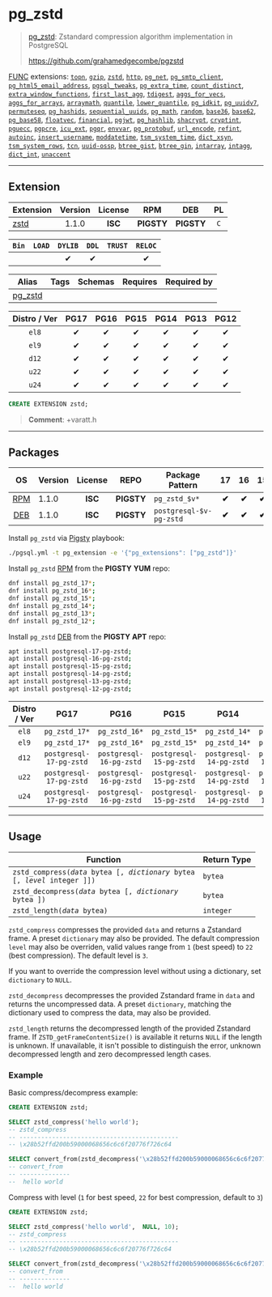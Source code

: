 # pg_zstd


> [pg_zstd](https://github.com/grahamedgecombe/pgzstd): Zstandard compression algorithm implementation in PostgreSQL
>
> https://github.com/grahamedgecombe/pgzstd





[FUNC](/func) extensions: [`topn`](/topn), [`gzip`](/gzip), [`zstd`](/zstd), [`http`](/http), [`pg_net`](/pg_net), [`pg_smtp_client`](/pg_smtp_client), [`pg_html5_email_address`](/pg_html5_email_address), [`pgsql_tweaks`](/pgsql_tweaks), [`pg_extra_time`](/pg_extra_time), [`count_distinct`](/count_distinct), [`extra_window_functions`](/extra_window_functions), [`first_last_agg`](/first_last_agg), [`tdigest`](/tdigest), [`aggs_for_vecs`](/aggs_for_vecs), [`aggs_for_arrays`](/aggs_for_arrays), [`arraymath`](/arraymath), [`quantile`](/quantile), [`lower_quantile`](/lower_quantile), [`pg_idkit`](/pg_idkit), [`pg_uuidv7`](/pg_uuidv7), [`permuteseq`](/permuteseq), [`pg_hashids`](/pg_hashids), [`sequential_uuids`](/sequential_uuids), [`pg_math`](/pg_math), [`random`](/random), [`base36`](/base36), [`base62`](/base62), [`pg_base58`](/pg_base58), [`floatvec`](/floatvec), [`financial`](/financial), [`pgjwt`](/pgjwt), [`pg_hashlib`](/pg_hashlib), [`shacrypt`](/shacrypt), [`cryptint`](/cryptint), [`pguecc`](/pguecc), [`pgpcre`](/pgpcre), [`icu_ext`](/icu_ext), [`pgqr`](/pgqr), [`envvar`](/envvar), [`pg_protobuf`](/pg_protobuf), [`url_encode`](/url_encode), [`refint`](/refint), [`autoinc`](/autoinc), [`insert_username`](/insert_username), [`moddatetime`](/moddatetime), [`tsm_system_time`](/tsm_system_time), [`dict_xsyn`](/dict_xsyn), [`tsm_system_rows`](/tsm_system_rows), [`tcn`](/tcn), [`uuid-ossp`](/uuid-ossp), [`btree_gist`](/btree_gist), [`btree_gin`](/btree_gin), [`intarray`](/intarray), [`intagg`](/intagg), [`dict_int`](/dict_int), [`unaccent`](/unaccent)


-------
## Extension


| Extension | Version | License | RPM | DEB | PL |
|-----------|:-------:|:-------:|:---:|:---:|:--:|
| [zstd](https://github.com/grahamedgecombe/pgzstd) | 1.1.0 | **<span class="tcblue">ISC</span>** | **<span class="tcwarn">PIGSTY</span>** | **<span class="tcwarn">PIGSTY</span>** | `C` |



| `Bin` | `LOAD` | `DYLIB` | `DDL` | `TRUST` | `RELOC` |
|:-----:|:------:|:-------:|:-----:|:-------:|:-------:|
|  |  | <span class="tcblue">✔</span> | <span class="tcblue">✔</span> |  | <span class="tcblue">✔</span> |



| Alias | Tags | Schemas | Requires | Required by |
|-------|------|---------|----------|-------------|
| [pg_zstd](/zstd) |  |  |  |  |



| Distro / Ver | PG17 | PG16 | PG15 | PG14 | PG13 | PG12 |
|:------------:|:----:|:----:|:----:|:----:|:----:|:----:|
| `el8` | <span class="tcblue">✔</span> | <span class="tcblue">✔</span> | <span class="tcblue">✔</span> | <span class="tcblue">✔</span> | <span class="tcblue">✔</span> | <span class="tcblue">✔</span> |
| `el9` | <span class="tcblue">✔</span> | <span class="tcblue">✔</span> | <span class="tcblue">✔</span> | <span class="tcblue">✔</span> | <span class="tcblue">✔</span> | <span class="tcblue">✔</span> |
| `d12` | <span class="tcblue">✔</span> | <span class="tcblue">✔</span> | <span class="tcblue">✔</span> | <span class="tcblue">✔</span> | <span class="tcblue">✔</span> | <span class="tcblue">✔</span> |
| `u22` | <span class="tcblue">✔</span> | <span class="tcblue">✔</span> | <span class="tcblue">✔</span> | <span class="tcblue">✔</span> | <span class="tcblue">✔</span> | <span class="tcblue">✔</span> |
| `u24` | <span class="tcblue">✔</span> | <span class="tcblue">✔</span> | <span class="tcblue">✔</span> | <span class="tcblue">✔</span> | <span class="tcblue">✔</span> | <span class="tcblue">✔</span> |





```sql
CREATE EXTENSION zstd;
```
> **Comment**: +varatt.h
-----------


## Packages


| OS | Version | License | REPO | Package Pattern | 17 | 16 | 15 | 14 | 13 | 12 | Dependency |
|:--:|---------|:-------:|:----:|-----------------|:--:|:--:|:--:|:--:|:--:|:--:|------------|
| [RPM](/rpm) | 1.1.0 | **<span class="tcblue">ISC</span>** | **<span class="tcwarn">PIGSTY</span>** | `pg_zstd_$v*` | **<span class="tcwarn">✔</span>** | **<span class="tcwarn">✔</span>** | **<span class="tcwarn">✔</span>** | **<span class="tcwarn">✔</span>** | **<span class="tcwarn">✔</span>** | **<span class="tcwarn">✔</span>** |  |
| [DEB](/deb) | 1.1.0 | **<span class="tcblue">ISC</span>** | **<span class="tcwarn">PIGSTY</span>** | `postgresql-$v-pg-zstd` | **<span class="tcwarn">✔</span>** | **<span class="tcwarn">✔</span>** | **<span class="tcwarn">✔</span>** | **<span class="tcwarn">✔</span>** | **<span class="tcwarn">✔</span>** | **<span class="tcwarn">✔</span>** |  |



Install `pg_zstd` via [Pigsty](https://pigsty.io/docs/pgext/usage/install/) playbook:

```bash
./pgsql.yml -t pg_extension -e '{"pg_extensions": ["pg_zstd"]}'
```


Install `pg_zstd` [RPM](/rpm) from the **<span class="tcwarn">PIGSTY</span>** **YUM** repo:

```bash
dnf install pg_zstd_17*;
dnf install pg_zstd_16*;
dnf install pg_zstd_15*;
dnf install pg_zstd_14*;
dnf install pg_zstd_13*;
dnf install pg_zstd_12*;
```


Install `pg_zstd` [DEB](/deb) from the **<span class="tcwarn">PIGSTY</span>** **APT** repo:

```bash
apt install postgresql-17-pg-zstd;
apt install postgresql-16-pg-zstd;
apt install postgresql-15-pg-zstd;
apt install postgresql-14-pg-zstd;
apt install postgresql-13-pg-zstd;
apt install postgresql-12-pg-zstd;
```




| Distro / Ver | PG17 | PG16 | PG15 | PG14 | PG13 | PG12 |
|:------------:|:----:|:----:|:----:|:----:|:----:|:----:|
| `el8` | `pg_zstd_17*` | `pg_zstd_16*` | `pg_zstd_15*` | `pg_zstd_14*` | `pg_zstd_13*` | `pg_zstd_12*` |
| `el9` | `pg_zstd_17*` | `pg_zstd_16*` | `pg_zstd_15*` | `pg_zstd_14*` | `pg_zstd_13*` | `pg_zstd_12*` |
| `d12` | `postgresql-17-pg-zstd` | `postgresql-16-pg-zstd` | `postgresql-15-pg-zstd` | `postgresql-14-pg-zstd` | `postgresql-13-pg-zstd` | `postgresql-12-pg-zstd` |
| `u22` | `postgresql-17-pg-zstd` | `postgresql-16-pg-zstd` | `postgresql-15-pg-zstd` | `postgresql-14-pg-zstd` | `postgresql-13-pg-zstd` | `postgresql-12-pg-zstd` |
| `u24` | `postgresql-17-pg-zstd` | `postgresql-16-pg-zstd` | `postgresql-15-pg-zstd` | `postgresql-14-pg-zstd` | `postgresql-13-pg-zstd` | `postgresql-12-pg-zstd` |






--------

## Usage

| Function                                                                             | Return Type |
|--------------------------------------------------------------------------------------|-------------|
| <code>zstd_compress(*data* bytea [, *dictionary* bytea [, *level* integer ]])</code> | `bytea`     |
| <code>zstd_decompress(*data* bytea [, *dictionary* bytea ])</code>                   | `bytea`     |
| <code>zstd_length(*data* bytea)</code>                                               | `integer`   |

`zstd_compress` compresses the provided `data` and returns a Zstandard frame. A
preset `dictionary` may also be provided. The default compression `level` may
also be overriden, valid values range from `1` (best speed) to `22` (best
compression). The default level is `3`.

If you want to override the compression level without using a dictionary, set
`dictionary` to `NULL`.

`zstd_decompress` decompresses the provided Zstandard frame in `data` and
returns the uncompressed data. A preset `dictionary`, matching the dictionary
used to compress the data, may also be provided.

`zstd_length` returns the decompressed length of the provided Zstandard frame.
If `ZSTD_getFrameContentSize()` is available it returns `NULL` if the length is
unknown. If unavailable, it isn't possible to distinguish the error, unknown
decompressed length and zero decompressed length cases.


### Example

Basic compress/decompress example:

```sql
CREATE EXTENSION zstd;

SELECT zstd_compress('hello world');
-- zstd_compress
-- --------------------------------------------
-- \x28b52ffd200b59000068656c6c6f20776f726c64

SELECT convert_from(zstd_decompress('\x28b52ffd200b59000068656c6c6f20776f726c64'), 'utf-8');
-- convert_from
-- --------------
--  hello world
```

Compress with level (`1` for best speed, `22` for best compression, default to `3`)

```sql
CREATE EXTENSION zstd;

SELECT zstd_compress('hello world',  NULL, 10);
-- zstd_compress
-- --------------------------------------------
-- \x28b52ffd200b59000068656c6c6f20776f726c64

SELECT convert_from(zstd_decompress('\x28b52ffd200b59000068656c6c6f20776f726c64'), 'utf-8');
-- convert_from
-- --------------
--  hello world
```

